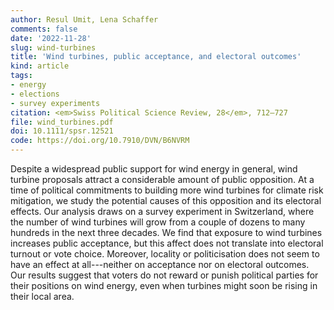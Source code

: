 ```yaml
---
author: Resul Umit, Lena Schaffer
comments: false
date: '2022-11-28'
slug: wind-turbines
title: 'Wind turbines, public acceptance, and electoral outcomes'
kind: article
tags:
- energy
- elections
- survey experiments
citation: <em>Swiss Political Science Review, 28</em>, 712–727
file: wind_turbines.pdf
doi: 10.1111/spsr.12521
code: https://doi.org/10.7910/DVN/B6NVRM
---
```


Despite a widespread public support for wind energy in general, wind turbine proposals attract a considerable amount of public opposition. At a time of political commitments to building more wind turbines for climate risk mitigation, we study the potential causes of this opposition and its electoral effects. Our analysis draws on a survey experiment in Switzerland, where the number of wind turbines will grow from a couple of dozens to many hundreds in the next three decades. We find that exposure to wind turbines increases public acceptance, but this affect does not translate into electoral turnout or vote choice. Moreover, locality or politicisation does not seem to have an effect at all---neither on acceptance nor on electoral outcomes. Our results suggest that voters do not reward or punish political parties for their positions on wind energy, even when turbines might soon be rising in their local area.